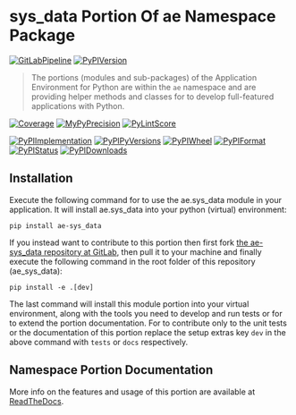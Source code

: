 <!--
  THIS FILE IS EXCLUSIVELY MAINTAINED IN THE AE ROOT PACKAGE. ANY CHANGES SHOULD BE DONE THERE.
  All changes will be deployed automatically to all the portions of this namespace package.
-->
# sys_data Portion Of ae Namespace Package

[![GitLabPipeline](https://img.shields.io/gitlab/pipeline/ae-group/ae_sys_data/master?logo=python)](
    https://gitlab.com/ae-group/ae_sys_data)
[![PyPIVersion](https://img.shields.io/pypi/v/ae_sys_data)](
    https://pypi.org/project/ae-sys_data/#history)

>The portions (modules and sub-packages) of the Application Environment for Python are within
the `ae` namespace and are providing helper methods and classes for to develop
full-featured applications with Python.

[![Coverage](https://ae-group.gitlab.io/ae_sys_data/coverage.svg)](
    https://ae-group.gitlab.io/ae_sys_data/coverage/ae_sys_data_py.html)
[![MyPyPrecision](https://ae-group.gitlab.io/ae_sys_data/mypy.svg)](
    https://ae-group.gitlab.io/ae_sys_data/lineprecision.txt)
[![PyLintScore](https://ae-group.gitlab.io/ae_sys_data/pylint.svg)](
    https://ae-group.gitlab.io/ae_sys_data/pylint.log)

[![PyPIImplementation](https://img.shields.io/pypi/implementation/ae_sys_data)](
    https://pypi.org/project/ae-sys_data/)
[![PyPIPyVersions](https://img.shields.io/pypi/pyversions/ae_sys_data)](
    https://pypi.org/project/ae-sys_data/)
[![PyPIWheel](https://img.shields.io/pypi/wheel/ae_sys_data)](
    https://pypi.org/project/ae-sys_data/)
[![PyPIFormat](https://img.shields.io/pypi/format/ae_sys_data)](
    https://pypi.org/project/ae-sys_data/)
[![PyPIStatus](https://img.shields.io/pypi/status/ae_sys_data)](
    https://libraries.io/pypi/ae-sys_data)
[![PyPIDownloads](https://img.shields.io/pypi/dm/ae_sys_data)](
    https://pypi.org/project/ae-sys_data/#files)


## Installation

Execute the following command for to use the ae.sys_data module in your
application. It will install ae.sys_data into your python (virtual) environment:
 
```shell script
pip install ae-sys_data
```

If you instead want to contribute to this portion then first fork
[the ae-sys_data repository at GitLab](https://gitlab.com/ae-group/ae_sys_data "ae.sys_data code repository"),
then pull it to your machine and finally execute the following command in the root folder
of this repository (ae_sys_data):

```shell script
pip install -e .[dev]
```

The last command will install this module portion into your virtual environment, along with
the tools you need to develop and run tests or for to extend the portion documentation.
For to contribute only to the unit tests or the documentation of this portion replace
the setup extras key `dev` in the above command with `tests` or `docs` respectively.


## Namespace Portion Documentation

More info on the features and usage of this portion are available at
[ReadTheDocs](https://ae.readthedocs.io/en/latest/_autosummary/ae.sys_data.html#module-ae.sys_data
"ae_sys_data documentation").

<!-- Common files version 0.0.33 deployed (with 0.0.33)
     to the ae_sys_data module version 0.0.6.
-->
